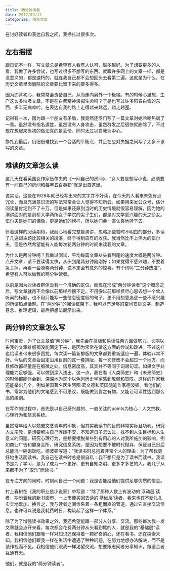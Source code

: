 ```yaml
---
title: 两分钟读者
date: 2017/09/13
categories: 随笔文章
---
```


在讨好读者和表达自我之间，我挣扎过很多次。

<!-- more -->

## 左右摇摆

跟日记不一样，写文章总是希望有人看有人认可，越多越好。为了想要更多的人看，我做了许多尝试，也写过很多不想写的东西。就跟许多网上的文章一样，都是没意义的，都是速朽的，就连我自己都不会想回头去看第二遍。这就是为什么，在历史文章里面删除的文章要比留下来的要多得多。

因为违背初心，我常常会责备自己，从而走向另外一个极端。有的时候心里想，生产这么多垃圾文章，不是在白费精神浪掷生命吗？于是也写过许多阳春白雪的东西，多半无病呻吟，在表达自我的路上走得越来越远，越走越歪。

记得有一次，因为跟一个朋友有矛盾，我竟然还专门写了一篇文章对她冷嘲热讽了一番。虽然没有指名道姓，虽然没有人身攻击，虽然群发之后很快就删除了，不过现在想起来当初的做法真的是丢份，同时太过以自我为中心。

挣扎到最后，仍旧很难找到一个合适的平衡点，并且在应对失据之间写了太多不该写的文章。

## 难读的文章怎么读

这几天在看英国女作家伍尔夫的《一间自己的房间》，“女人要是想写小说，必须要有一间自己的房间和每年五百英镑”就是出自这里。

说实话，这些在1928年就已经写出来的文字并不好读，在今天的人看来未免有点冗长，而且充满意识流的写法常常会让人觉得不知所云。如果用来发公众号，估计阅读量肯定到不了十万。但是如果还原到当时的历史情境就很容易理解，因为她的演讲面对的是剑桥大学两所女子学院的尖子生们，都是对文学感兴趣的天之骄女。伍尔夫是她们的偶像，更是她们的榜样，所以她们会一直认真地听下去。

怀着这样的阅读期待，我耐心地看完整篇演讲，忽略那些暂时不明白的部分，多读了几遍跟主题比较相关的段落，终于得到应有的收获。我当然比不上伟大的伍尔夫，但是依然希望能有人能每次花两分钟的时间来读我的文章。

为什么是两分钟呢？我做过测试，平均每篇文章从头看到尾的速度大概是两分钟。点开文章，请不要读得太快，从头到尾两分钟刚刚好；如果觉得不感兴趣，不要着急关掉，再看一会凑够两分钟，说不定会有意外的惊喜。有个词叫“三分钟热度”，希望有人可以做我的两分钟读者。

以前是因为对读者群体没有一个准确的定位，而现在形成“两分钟读者”这个概念之后，写文章就再不会像以前那样摇摆不定。不用像以前那样费尽心思去想一个耸人听闻的标题，也不用只能写一些信息密度低的句子，更不用刻意追逐一些不感兴趣的所谓热点话题。在“两分钟”的阅读框架下，我可以有足够的空间安排文字、制造悬念、推理逻辑，最后把想法展示出来。

## 两分钟的文章怎么写

时间宝贵，为了让文章值“两分钟”，我先会在排版和易读性两方面做努力。长期以来我的文章排版都没能固定下来，是因为常常在做这方面的尝试和改进。不过这样也给读者带来很多困扰，每次读一篇新排版的文章都要重新适应一遍，体验非常不好。今后的文章会固定沿用目前的这一套排版，每一次修改不会超过一个地方，而且修改都尽量是在细微之处。信息密度高，其实并不等同于词艰句涩。如果文字处理能力足够强，可以做到深入浅出。这一点，我在看《人类简史》和《未来简史》的时候都能体会到，深深地为这个以色列历史学家感到敬佩和赞叹。这样的作家我还能举出几个，例如美国著名医生阿图·葛文德和英国随笔作家德波顿。看他们的书，常常为他们的文笔感到不可思议，既能做到言之有物，又能让可读性达到那么高的级别。

在写作的过程中，首先是以自己感兴趣的、一直关注的points为核心：人文宗教、心理行为和信息系统。

虽然常年给人以颓废文艺青年的印象，但其实我读书的目的非常实际且功利。研究人文宗教，是想要解决自己浮躁不安、不知道日子怎么过，找不到人生目标和人生意义的问题。研究心理行为，是想要摆脱某些别有用心的人对我所施加的影响，例如商业广告和健身会所。研究信息系统，是因为想要不被时代抛弃，保证自己日后总能混一碗饱饭吃。德波顿写道：“我读书时总抱着非常个人的理由：为了帮我更好地生活而读书。我自己在读书时总是很自私：我不想只是为了读书而读书。我读书是为了学习，是为了成为一个更好、更有自知之明、更多才多艺的人。我几乎从来都不为了“取乐”而读书。”

在专注方向的同时，时刻问自己一个问题：我是否能给他们提供足够优质的信息。

村上春树在《我的职业是小说家》中写道：“除了那种人数上有波动的‘浮动层’读者，期盼着我的新书面市、一上市便买回去读的‘基础层’读者，看来也在不断扎扎实实地累加。换言之，我与读者之间维系着一条粗而直的管道，通过它直接交流信息。也许可以说是我耗费时日，构筑起了这样一个体系。”

除了为了增强读书效果之外，我还希望能跟一部分人分享、交流。那些每次我一发文章就会点开来看，每次都会花费两分钟从头看到尾的人，就是我的“基础层”读者。我相信他们跟我一样对知识还保持着一颗好奇的心，还在看书，还在探索未知。我相信他们跟我一样在生活中遭遇了种种问题，在努力地想办法解决，而不是装作视而不见。我相信他们跟我一样渴望交流，想要跟志同者分享知识，跟道合者互通有无。

他们，就是我的“两分钟读者”。
